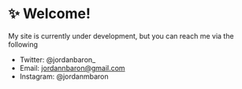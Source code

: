 # ✨ Welcome!

My site is currently under development, but you can reach me via the following

- Twitter: @jordanbaron_
- Email: jordannbaron@gmail.com
- Instagram: @jordanmbaron
